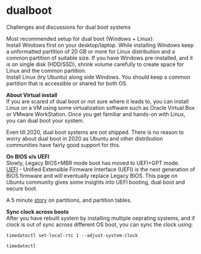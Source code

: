 # dualboot
Challenges and discussions for dual boot systems


Most recommended setup for dual boot (Windows + Linux):  
Install Windows first on your desktop/laptop. While installing Windows keep a unformatted partition of 20 GB or more for Linux distribution and a common partition of suitable size. If you have Windows pre-installed, and it is on single disk (HDD/SSD), shrink volume carefully to create space for Linux and the common partition.  
Install Linux (try Ubuntu) along side Windows. You should keep a common partition that is accessible or shared for both OS.  


**About Virtual install**  
If you are scared of dual boot or not sure where it leads to, you can install Linux on a VM using some virtualization software such as Oracle Virtual Box or VMware WorkStation. Once you get familiar and hands-on with Linux, you can dual boot your system.  

Even till 2020, dual boot systems are not shipped. There is no reason to worry about dual boot in 2020 as Ubuntu and other distribution communities have fairly good support for this.   


**On BIOS v/s UEFI**  
Slowly, Legacy BIOS+MBR mode boot has moved to UEFI+GPT mode.  
[UEFI](https://help.ubuntu.com/community/UEFI) - Unified Extensible Firmware Interface (UEFI) is the next generation of BIOS firmware and will eventually replace Legacy BIOS. This page on Ubuntu community gives some insights into UEFI booting, dual boot and secure boot.  

A 5 minute [story](https://www.freecodecamp.org/news/mbr-vs-gpt-whats-the-difference-between-an-mbr-partition-and-a-gpt-partition-solved/) on partitions, and partition tables. 

**Sync clock across boots**  
After you have rebuilt system by installing multiple oeprating systems, and if clock is out of sync across different OS boot, you can sync the clock using:  

```
timedatectl set-local-rtc 1 --adjust-system-clock

timedatectl
```
